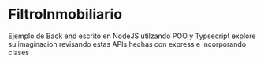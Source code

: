 # FiltroInmobiliario

Ejemplo de Back end escrito en NodeJS utilzando POO y Typsecript
explore su imaginacion revisando estas APIs hechas con express e incorporando clases



